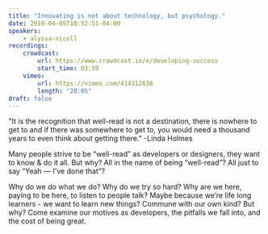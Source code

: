 ```yaml
---
title: "Innovating is not about technology, but psychology."
date: 2018-04-05T18:52:51-04:00
speakers:
    - alyssa-nicoll
recordings:
    crowdcast:
        url: https://www.crowdcast.io/e/developing-success
        start_time: 03:59
    vimeo:
        url: https://vimeo.com/414312638
        length: "28:05"
draft: false
---
```


"It is the recognition that well-read is not a destination, there is nowhere to get to and if there was somewhere to get to, you would need a thousand years to even think about getting there." -Linda Holmes

Many people strive to be “well-read” as developers or designers, they want to know & do it all. But why? All in the name of being “well-read”? All just to say “Yeah — I've done that”?

Why do we do what we do? Why do we try so hard? Why are we here, paying to be here, to listen to people talk? Maybe because we’re life long learners - we want to learn new things? Commune with our own kind? But why? Come examine our motives as developers, the pitfalls we fall into, and the cost of being great.
